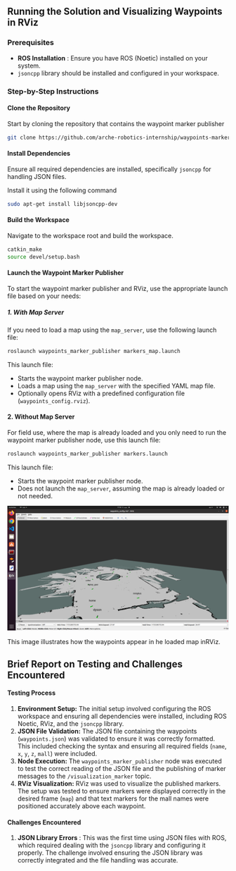 ## Running the Solution and Visualizing Waypoints in RViz

### Prerequisites

- **ROS Installation** : Ensure you have ROS (Noetic) installed on your system.
- `jsoncpp` library should be installed and configured in your workspace.

### Step-by-Step Instructions

#### **Clone the Repository**

Start by cloning the repository that contains the waypoint marker publisher

```bash
git clone https://github.com/arche-robotics-internship/waypoints-marker.git
```

#### **Install Dependencies**

Ensure all required dependencies are installed, specifically `jsoncpp` for handling JSON files.

Install it using the following command

```bash
sudo apt-get install libjsoncpp-dev  
```

#### **Build the Workspace**

Navigate to the workspace root and build the workspace.

```bash
catkin_make
source devel/setup.bash
```

#### Launch the Waypoint Marker Publisher

To start the waypoint marker publisher and RViz, use the appropriate launch file based on your needs:

##### 1. With Map Server

If you need to load a map using the `map_server`, use the following launch file:

```bash
roslaunch waypoints_marker_publisher markers_map.launch
```

This launch file:

* Starts the waypoint marker publisher node.
* Loads a map using the `map_server` with the specified YAML map file.
* Optionally opens RViz with a predefined configuration file (`waypoints_config.rviz`).

#### 2. Without Map Server

For field use, where the map is already loaded and you only need to run the waypoint marker publisher node, use this launch file:

```bash
roslaunch waypoints_marker_publisher markers.launch
```

This launch file:

* Starts the waypoint marker publisher node.
* Does not launch the `map_server`, assuming the map is already loaded or not needed.

![1725286514558](image/README/1725286514558.png)

This image illustrates how the waypoints appear in  he loaded map inRViz.

## Brief Report on Testing and Challenges Encountered

#### Testing Process

1. **Environment Setup:**
   The initial setup involved configuring the ROS workspace and ensuring
   all dependencies were installed, including ROS Noetic, RViz, and the `jsoncpp` library.
2. **JSON File Validation:**
   The JSON file containing the waypoints (`waypoints.json`) was validated to ensure it was correctly formatted. This included checking the syntax and ensuring all required fields (`name`, `x`, `y`, `z`, `mall`) were included.
3. **Node Execution:**
   The `waypoints_marker_publisher` node was executed to test the correct reading of the JSON file and the publishing of marker messages to the `/visualization_marker` topic.
4. **RViz Visualization:**
   RViz was used to visualize the published markers. The setup was tested
   to ensure markers were displayed correctly in the desired frame (`map`) and that text markers for the mall names were positioned accurately above each waypoint.

#### Challenges Encountered

1. **JSON Library Errors** : This was the first time using JSON files with ROS, which required dealing with the `jsoncpp`
   library and configuring it properly. The challenge involved ensuring
   the JSON library was correctly integrated and the file handling was
   accurate.
